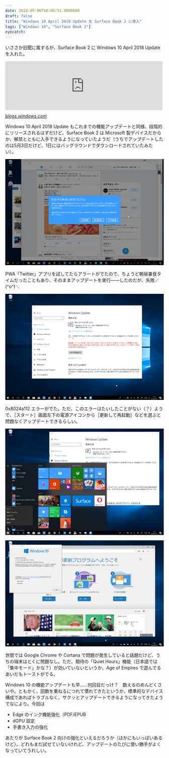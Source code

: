 ```yaml
---
date: 2018-05-06T10:08:51.0000000
draft: false
title: "Windows 10 April 2018 Update を Surface Book 2 に導入"
tags: ["Windows 10", "Surface Book 2"]
eyecatch: 
---
```

<p>いささか旧聞に属するが、Surface Book 2 に Windows 10 April 2018 Update を入れた。</p><p><iframe src="https://hatenablog-parts.com/embed?url=https%3A%2F%2Fblogs.windows.com%2Fwindowsexperience%2F2018%2F04%2F27%2Fmake-the-most-of-your-time-with-the-new-windows-10-update%2F" title="Make the most of your time with the new Windows 10 update" class="embed-card embed-webcard" scrolling="no" frameborder="0" style="display: block; width: 100%; height: 155px; max-width: 500px; margin: 10px 0px;"></iframe><cite class="hatena-citation"><a href="https://blogs.windows.com/windowsexperience/2018/04/27/make-the-most-of-your-time-with-the-new-windows-10-update/">blogs.windows.com</a></cite></p><p>Windows 10 April 2018 Update もこれまでの機能アップデートと同様、段階的にリリースされるはずだけど、Surface Book 2 は Microsoft 製デバイスだからか、解禁とともに入手できるようになっていたようだ（うちでアップデートしたのは5月3日だけど、1日にはバッグラウンドでダウンロードされていたみたい）。</p><p><span itemscope itemtype="http://schema.org/Photograph"><img src="20180506095256.png" alt="f:id:daruyanagi:20180506095256p:plain" title="f:id:daruyanagi:20180506095256p:plain" class="hatena-fotolife" itemprop="image"></span></p><p>PWA「Twitter」アプリを試してたらアラートがでたので、ちょうど朝昼兼食タイムだったこともあり、そのままアップデートを実行――したのだが、失敗／(^o^)＼</p><p><span itemscope itemtype="http://schema.org/Photograph"><img src="20180506095542.png" alt="f:id:daruyanagi:20180506095542p:plain" title="f:id:daruyanagi:20180506095542p:plain" class="hatena-fotolife" itemprop="image"></span></p><p>0x8024a112 エラーがでた。ただ、このエラーはたいしたことがない（？）ようで、［スタート］画面左下の電源アイコンから［更新して再起動］などを選ぶと問題なくアップデートできるらしい。</p><p><span itemscope itemtype="http://schema.org/Photograph"><img src="20180506095821.png" alt="f:id:daruyanagi:20180506095821p:plain" title="f:id:daruyanagi:20180506095821p:plain" class="hatena-fotolife" itemprop="image"></span></p><p><span itemscope itemtype="http://schema.org/Photograph"><img src="20180506095826.png" alt="f:id:daruyanagi:20180506095826p:plain" title="f:id:daruyanagi:20180506095826p:plain" class="hatena-fotolife" itemprop="image"></span></p><p>世間では Google Chrome や Cortana で問題が発生していると話題だけど、うちの端末はとくに問題なし。ただ、期待の「Quiet Hours」機能（日本語では「集中モード」かな？）が効いていないというか、Age of Empires で遊んでるあいだもトーストがでる。</p><p>Windows 10 の機能アップデートも早……何回目だっけ？　数えるのめんどくさいや。ともかく、回数を重ねるにつれて慣れてきたというか、標準的なデバイス構成であればトラブルなく、サクッとアップデートできるようになってきたようでなにより。今回は</p>

<ul>
<li>Edge のインク機能強化（PDF/EPUB</li>
<li>dGPU 設定</li>
<li>手書き入力の強化</li>
</ul><p>あたりが Surface Book 2 向けの強化といえるだろうか（ほかにもいっぱいあるけど）。どれもまだ試せていないけれど、アップデートのたびに使い勝手がよくなっていてうれしい。</p>
